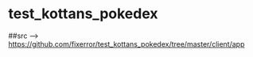 # test_kottans_pokedex

##src --> https://github.com/fixerror/test_kottans_pokedex/tree/master/client/app
